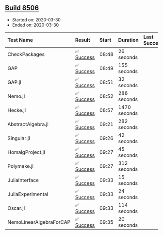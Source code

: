 ## [Build 8506](https://oscarci.mathematik.uni-kl.de/job/oscar/8506/)

* Started on: 2020-03-30
* Ended on: 2020-03-30

| Test Name    | Result | Start | Duration | Last Success | First Failure |
|:-------------|:-------|:------|:---------|:-------------|:--------------|
| CheckPackages | ✅ [Success](https://oscarci.mathematik.uni-kl.de/job/oscar/8506/artifact/logs/build-8506/CheckPackages.log) | 08:48 | 26 seconds |  |  |
| GAP | ✅ [Success](https://oscarci.mathematik.uni-kl.de/job/oscar/8506/artifact/logs/build-8506/GAP.log) | 08:49 | 155 seconds |  |  |
| GAP.jl | ✅ [Success](https://oscarci.mathematik.uni-kl.de/job/oscar/8506/artifact/logs/build-8506/GAP.jl.log) | 08:51 | 32 seconds |  |  |
| Nemo.jl | ✅ [Success](https://oscarci.mathematik.uni-kl.de/job/oscar/8506/artifact/logs/build-8506/Nemo.jl.log) | 08:52 | 286 seconds |  |  |
| Hecke.jl | ✅ [Success](https://oscarci.mathematik.uni-kl.de/job/oscar/8506/artifact/logs/build-8506/Hecke.jl.log) | 08:57 | 1470 seconds |  |  |
| AbstractAlgebra.jl | ✅ [Success](https://oscarci.mathematik.uni-kl.de/job/oscar/8506/artifact/logs/build-8506/AbstractAlgebra.jl.log) | 09:21 | 282 seconds |  |  |
| Singular.jl | ✅ [Success](https://oscarci.mathematik.uni-kl.de/job/oscar/8506/artifact/logs/build-8506/Singular.jl.log) | 09:26 | 42 seconds |  |  |
| HomalgProject.jl | ✅ [Success](https://oscarci.mathematik.uni-kl.de/job/oscar/8506/artifact/logs/build-8506/HomalgProject.jl.log) | 09:27 | 45 seconds |  |  |
| Polymake.jl | ✅ [Success](https://oscarci.mathematik.uni-kl.de/job/oscar/8506/artifact/logs/build-8506/Polymake.jl.log) | 09:27 | 312 seconds |  |  |
| JuliaInterface | ✅ [Success](https://oscarci.mathematik.uni-kl.de/job/oscar/8506/artifact/logs/build-8506/JuliaInterface.log) | 09:33 | 15 seconds |  |  |
| JuliaExperimental | ✅ [Success](https://oscarci.mathematik.uni-kl.de/job/oscar/8506/artifact/logs/build-8506/JuliaExperimental.log) | 09:33 | 24 seconds |  |  |
| Oscar.jl | ✅ [Success](https://oscarci.mathematik.uni-kl.de/job/oscar/8506/artifact/logs/build-8506/Oscar.jl.log) | 09:33 | 114 seconds |  |  |
| NemoLinearAlgebraForCAP | ✅ [Success](https://oscarci.mathematik.uni-kl.de/job/oscar/8506/artifact/logs/build-8506/NemoLinearAlgebraForCAP.log) | 09:35 | 20 seconds |  |  |
